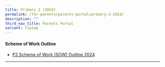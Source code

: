 ```yaml
---
title: Primary 2 (2024)
permalink: /for-parents/parents-portal/primary-2-2024/
description: ""
third_nav_title: Parents Portal
variant: tiptap
---
```

<h4><strong>Scheme of Work Outline</strong></h4>
<ul data-tight="true" class="tight">
<li>
<p><a href="/resources/scheme-of-work-outline-2024/primary-2/" rel="noopener noreferrer nofollow" target="_blank">P2 Scheme of Work (SOW) Outline 2024</a>
</p>
</li>
</ul>
<hr>
<p></p>
<p></p>